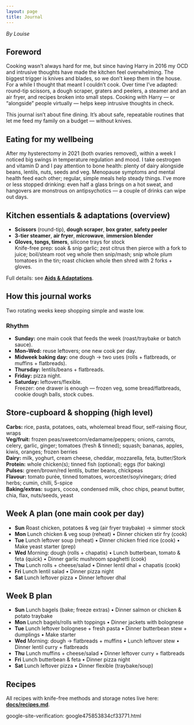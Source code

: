 ```yaml
---
layout: page
title: Journal
---
```

_By Louise_

## Foreword
Cooking wasn’t always hard for me, but since having Harry in 2016 my OCD and intrusive thoughts have made the kitchen feel overwhelming. The biggest trigger is knives and blades, so we don’t keep them in the house. For a while I thought that meant I couldn’t cook. Over time I’ve adapted: round-tip scissors, a dough scraper, graters and peelers, a steamer and an air fryer, and recipes broken into small steps. Cooking with Harry — or “alongside” people virtually — helps keep intrusive thoughts in check.

This journal isn’t about fine dining. It’s about safe, repeatable routines that let me feed my family on a budget — without knives.

## Eating for my wellbeing
After my hysterectomy in 2021 (both ovaries removed), within a week I noticed big swings in temperature regulation and mood. I take oestrogen and vitamin D and I pay attention to bone health: plenty of dairy alongside beans, lentils, nuts, seeds and veg. Menopause symptoms and mental health feed each other; regular, simple meals help steady things. I’ve more or less stopped drinking: even half a glass brings on a hot sweat, and hangovers are monstrous on antipsychotics — a couple of drinks can wipe out days.

## Kitchen essentials & adaptations (overview)
- **Scissors** (round-tip), **dough scraper**, **box grater**, **safety peeler**  
- **3-tier steamer**, **air fryer**, **microwave**, **immersion blender**  
- **Gloves, tongs, timers**, silicone trays for stock  
Knife-free prep: soak & snip garlic; zest citrus then pierce with a fork to juice; boil/steam root veg whole then snip/mash; snip whole plum tomatoes in the tin; roast chicken whole then shred with 2 forks + gloves.

Full details: see **[Aids & Adaptations](aids-and-adaptations.md)**.

## How this journal works
Two rotating weeks keep shopping simple and waste low.

### Rhythm
- **Sunday:** one main cook that feeds the week (roast/traybake or batch sauce).  
- **Mon–Wed:** reuse leftovers; one new cook per day.  
- **Midweek baking day:** one dough → two uses (rolls + flatbreads, or muffins + flatbreads).  
- **Thursday:** lentils/beans + flatbreads.  
- **Friday:** pizza night.  
- **Saturday:** leftovers/flexible.  
Freezer: one drawer is enough — frozen veg, some bread/flatbreads, cookie dough balls, stock cubes.

## Store-cupboard & shopping (high level)
**Carbs:** rice, pasta, potatoes, oats, wholemeal bread flour, self-raising flour, wraps  
**Veg/fruit:** frozen peas/sweetcorn/edamame/peppers; onions, carrots, celery, garlic, ginger; tomatoes (fresh & tinned); squash; bananas, apples, kiwis, oranges; frozen berries  
**Dairy:** milk, yoghurt, cream cheese, cheddar, mozzarella, feta, butter/Stork  
**Protein:** whole chicken(s); tinned fish (optional); eggs (for baking)  
**Pulses:** green/brown/red lentils, butter beans, chickpeas  
**Flavour:** tomato purée, tinned tomatoes, worcester/soy/vinegars; dried herbs; cumin, chilli, 5-spice  
**Baking/extras:** sugars, cocoa, condensed milk, choc chips, peanut butter, chia, flax, nuts/seeds, yeast

## Week A plan (one main cook per day)
- **Sun** Roast chicken, potatoes & veg (air fryer traybake) → simmer stock  
- **Mon** Lunch chicken & veg soup (reheat) • Dinner chicken stir fry (cook)  
- **Tue** Lunch leftover soup (reheat) • Dinner chicken fried rice (cook) • Make yeast starter (prep)  
- **Wed** Morning: dough (rolls + chapatis) • Lunch butterbean, tomato & feta (quick) • Dinner garlic mushroom spaghetti (cook)  
- **Thu** Lunch rolls + cheese/salad • Dinner lentil dhal + chapatis (cook)  
- **Fri** Lunch lentil salad • Dinner pizza night  
- **Sat** Lunch leftover pizza • Dinner leftover dhal

## Week B plan
- **Sun** Lunch bagels (bake; freeze extras) • Dinner salmon or chicken & potato traybake  
- **Mon** Lunch bagels/rolls with toppings • Dinner jackets with bolognese  
- **Tue** Lunch leftover bolognese + fresh pasta • Dinner butterbean stew + dumplings • Make starter  
- **Wed** Morning: dough → flatbreads + muffins • Lunch leftover stew • Dinner lentil curry + flatbreads  
- **Thu** Lunch muffins + cheese/salad • Dinner leftover curry + flatbreads  
- **Fri** Lunch butterbean & feta • Dinner pizza night  
- **Sat** Lunch leftover pizza • Dinner flexible (traybake/soup)

## Recipes
All recipes with knife-free methods and storage notes live here: **[docs/recipes.md](recipes.md)**.

google-site-verification: google475853834cf33771.html
